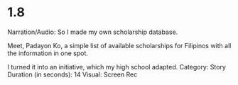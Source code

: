 # 1.8

Narration/Audio: So I made my own scholarship database. 

Meet, Padayon Ko, a simple list of available scholarships for Filipinos with all the information in one spot.

I turned it into an initiative, which my high school adapted. 
Category: Story
Duration (in seconds): 14
Visual: Screen Rec